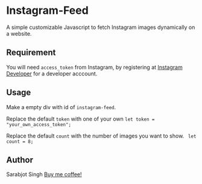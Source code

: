 # Instagram-Feed
A simple customizable Javascript to fetch Instagram images dynamically on a website.

## Requirement
You will need `access_token` from Instagram, by registering at [Instagram Developer](http://instagram.com/developer/register/) for a developer acccount.

## Usage 

Make a empty div with id of `instagram-feed`. 

Replace the default `token` with one of your own
`let token = "your_own_access_token";`

Replace the default `count` with the number of images you want to show.
` let count = 8;`

## Author
Sarabjot Singh
[Buy me coffee!](https://paypal.me/sarabjottt)
